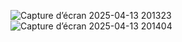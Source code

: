 
![Capture d’écran 2025-04-13 201323](https://github.com/user-attachments/assets/37f74533-6c20-4b6d-9fc5-f7ec627657b0)
![Capture d’écran 2025-04-13 201404](https://github.com/user-attachments/assets/1598fd6f-8f94-4ef3-bb83-3b59924c0a18)
